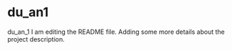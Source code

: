 # du_an1
du_an_1
I am editing the README file. Adding some more details about the project description.
